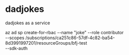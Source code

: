 # dadjokes

dadjokes as a service

az ad sp create-for-rbac --name "joke" --role contributor \
 --scopes /subscriptions/ca251c86-57df-4c82-ba54-8d3991997201/resourceGroups/bfj-test \
 --sdk-auth

